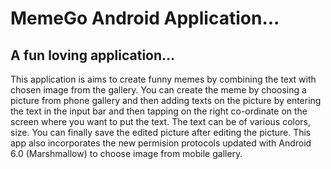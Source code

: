 # MemeGo Android Application...
## A fun loving application...

This application is aims to create funny memes by combining the text with chosen image from the gallery.
 You can create the meme by choosing a picture from phone gallery and then adding texts on the picture by entering the text in the 
 input bar and then tapping on the right co-ordinate on the screen where you want to put the text. The text can be of various colors,
 size. You can finally save the edited picture after editing the picture.
This app also incorporates the new permision protocols updated with Android 6.0 (Marshmallow) to choose image from mobile gallery. 
